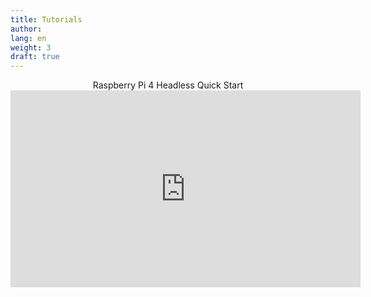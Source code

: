 ```yaml
---
title: Tutorials
author:
lang: en
weight: 3
draft: true
---
```


[comment]: <> (Place some awesome Tutorials and How to's)
[comment]: <> (Check Order)

<center>Raspberry Pi 4 Headless Quick Start</center>
<center><iframe width="560" height="315" src="https://www.youtube.com/embed/wQxRMKd2K6o" title="YouTube video player" frameborder="0" allow="accelerometer; autoplay; clipboard-write; encrypted-media; gyroscope; picture-in-picture; web-share" allowfullscreen></iframe></center>
